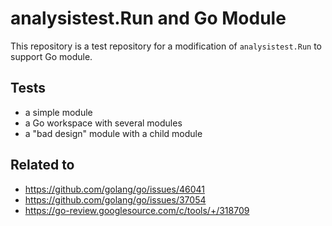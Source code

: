 # analysistest.Run and Go Module

This repository is a test repository for a modification of `analysistest.Run` to support Go module.

## Tests

- a simple module
- a Go workspace with several modules
- a "bad design" module with a child module

## Related to

- https://github.com/golang/go/issues/46041
- https://github.com/golang/go/issues/37054
- https://go-review.googlesource.com/c/tools/+/318709
